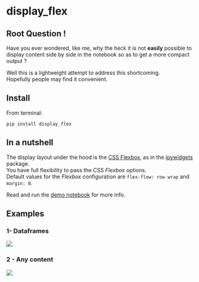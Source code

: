 # display_flex

## Root Question !

Have you ever wondered, like me, why the heck it is not **easily** possible to display content side by side in the notebook so as to get a more compact output ?

Well this is a lightweight attempt to address this shortcoming.  
Hopefully people may find it convenient.

## Install

From terminal:
```
pip install display_flex
```


## In a nutshell

The display layout under the hood is the [CSS Flexbox](https://css-tricks.com/snippets/css/a-guide-to-flexbox/), as in the [ipywidgets](http://ipywidgets.readthedocs.io/en/stable/examples/Widget%20Styling.html) package.  
You have full flexibility to pass the CSS *Flexbox* options.  
Default values for the *Flexbox* configuration are `flex-flow: row wrap` and `margin: 0`.  

Read and run the [demo notebook](http://nbviewer.jupyter.org/urls/gitlab.com/oscar6echo/display-flex/raw/master/demo_display_flex.ipynb) for more info.  

## Examples

### 1- Dataframes

![](img/display_flex_df.png)

### 2 - Any content

![](img/display_flex_any_content.png)



<!-- pandoc --from=markdown --to=rst --output=README.rst README.md -->
